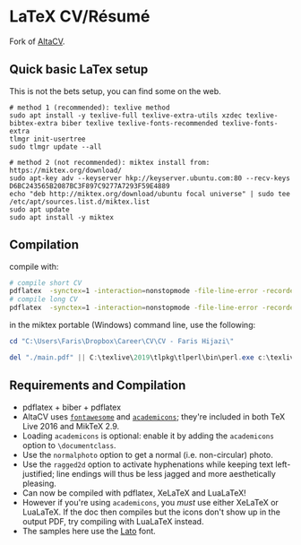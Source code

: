 # LaTeX CV/Résumé

Fork of [AltaCV](https://github.com/liantze/AltaCV).

<!--
## Samples

This is how the re-created résumé looks like ([view/open on Overleaf](https://www.overleaf.com/latex/examples/recreating-business-insiders-cv-of-marissa-mayer-using-altacv/gtqfpbwncfvp)):

<img src="mmayer.png" alt="Marissa Mayer's résumé, re-created with AltaCV" width="600px">

Though if you're creating your own CV/résumé, you'd probably prefer using the basic template ([view/open on Overleaf](https://www.overleaf.com/latex/templates/altacv-template/trgqjpwnmtgv)):

<img src="sample.png" alt="sample barebones AltaCV template" width="600px">
-->

## Quick basic LaTex setup

This is not the bets setup, you can find some on the web.

```shell script
# method 1 (recommended): texlive method
sudo apt install -y texlive-full texlive-extra-utils xzdec texlive-bibtex-extra biber texlive texlive-fonts-recommended texlive-fonts-extra
tlmgr init-usertree
sudo tlmgr update --all

# method 2 (not recommended): miktex install from: https://miktex.org/download/
sudo apt-key adv --keyserver hkp://keyserver.ubuntu.com:80 --recv-keys D6BC243565B2087BC3F897C9277A7293F59E4889
echo "deb http://miktex.org/download/ubuntu focal universe" | sudo tee /etc/apt/sources.list.d/miktex.list
sudo apt update
sudo apt install -y miktex
```

## Compilation

compile with:

```sh
# compile short CV
pdflatex  -synctex=1 -interaction=nonstopmode -file-line-error -recorder -output-directory="." -jobname=FarisHijazi_CV_short '\input{main}'
# compile long CV
pdflatex  -synctex=1 -interaction=nonstopmode -file-line-error -recorder -output-directory="." -jobname=FarisHijazi_CV_long '\newcommand{\isverbose}{ON} \input{main}'

```

in the miktex portable (Windows) command line, use the following:

```powershell
cd "C:\Users\Faris\Dropbox\Career\CV\CV - Faris Hijazi\"

del "./main.pdf" || C:\texlive\2019\tlpkg\tlperl\bin\perl.exe c:\texlive\2019\texmf-dist\scripts\latexmk\latexmk.pl -synctex=1 -interaction=nonstopmode -file-line-error -pdf "-outdir=." "./main" -f || "./main.pdf"

```

## Requirements and Compilation

- pdflatex + biber + pdflatex
- AltaCV uses [`fontawesome`](http://www.ctan.org/pkg/fontawesome) and [`academicons`](http://www.ctan.org/pkg/academicons); they're included in both TeX Live 2016 and MikTeX 2.9.
- Loading `academicons` is optional: enable it by adding the `academicons` option to `\documentclass`.
- Use the `normalphoto` option to get a normal (i.e. non-circular) photo.
- Use the `ragged2d` option to activate hyphenations while keeping text left-justified; line endings will thus be less jagged and more aesthetically pleasing.
- Can now be compiled with pdflatex, XeLaTeX and LuaLaTeX!
- However if you're using `academicons`, you _must_ use either XeLaTeX or LuaLaTeX. If the doc then compiles but the icons don't show up in the output PDF, try compiling with LuaLaTeX instead.
- The samples here use the [Lato](http://www.latofonts.com/lato-free-fonts/) font.
